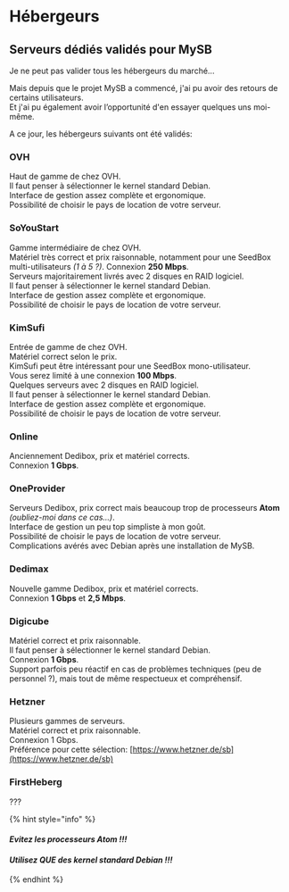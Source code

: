 # Hébergeurs

## Serveurs dédiés validés pour MySB

Je ne peut pas valider tous les hébergeurs du marché...

Mais depuis que le projet MySB a commencé, j'ai pu avoir des retours de certains utilisateurs.  
Et j'ai pu également avoir l’opportunité d'en essayer quelques uns moi-même.

A ce jour, les hébergeurs suivants ont été validés:

### OVH

Haut de gamme de chez OVH.  
Il faut penser à sélectionner le kernel standard Debian.  
Interface de gestion assez complète et ergonomique.  
Possibilité de choisir le pays de location de votre serveur.

### SoYouStart

Gamme intermédiaire de chez OVH.  
Matériel très correct et prix raisonnable, notamment pour une SeedBox multi-utilisateurs _\(1 à 5 ?\)_. Connexion **250 Mbps**.  
Serveurs majoritairement livrés avec 2 disques en RAID logiciel.  
Il faut penser à sélectionner le kernel standard Debian.  
Interface de gestion assez complète et ergonomique.  
Possibilité de choisir le pays de location de votre serveur.

### KimSufi

Entrée de gamme de chez OVH.  
Matériel correct selon le prix.  
KimSufi peut être intéressant pour une SeedBox mono-utilisateur.  
Vous serez limité à une connexion **100 Mbps**.  
Quelques serveurs avec 2 disques en RAID logiciel.  
Il faut penser à sélectionner le kernel standard Debian.  
Interface de gestion assez complète et ergonomique.  
Possibilité de choisir le pays de location de votre serveur.

### Online

Anciennement Dedibox, prix et matériel corrects.  
Connexion **1 Gbps**.

### OneProvider

Serveurs Dedibox, prix correct mais beaucoup trop de processeurs **Atom** _\(oubliez-moi dans ce cas...\)_.   
Interface de gestion un peu top simpliste à mon goût.  
Possibilité de choisir le pays de location de votre serveur.  
Complications avérés avec Debian après une installation de MySB.

### Dedimax

Nouvelle gamme Dedibox, prix et matériel corrects.  
Connexion **1 Gbps** et **2,5 Mbps**.

### Digicube

Matériel correct et prix raisonnable.  
Il faut penser à sélectionner le kernel standard Debian.  
Connexion **1 Gbps**.  
Support parfois peu réactif en cas de problèmes techniques \(peu de personnel ?\), mais tout de même respectueux et compréhensif.

### Hetzner

Plusieurs gammes de serveurs.  
Matériel correct et prix raisonnable.  
Connexion 1 Gbps.  
Préférence pour cette sélection: [https://www.hetzner.de/sb](https://www.hetzner.de/sb)

### FirstHeberg

???



{% hint style="info" %}
#### _Evitez les processeurs **Atom** !!!_

#### _Utilisez **QUE** des **kernel standard** Debian !!!_
{% endhint %}



